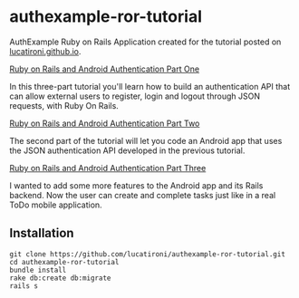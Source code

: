 authexample-ror-tutorial
============================

AuthExample Ruby on Rails Application created for the tutorial posted on [lucatironi.github.io](http://lucatironi.github.io).

[Ruby on Rails and Android Authentication Part One](http://lucatironi.github.io/tutorial/2012/10/15/ruby_rails_android_app_authentication_devise_tutorial_part_one)

In this three-part tutorial you'll learn how to build an authentication API that can allow external users to register, login and logout through JSON requests, with Ruby On Rails.

[Ruby on Rails and Android Authentication Part Two](http://lucatironi.github.io/tutorial/2012/10/16/ruby_rails_android_app_authentication_devise_tutorial_part_two)

The second part of the tutorial will let you code an Android app that uses the JSON authentication API developed in the previous tutorial.

[Ruby on Rails and Android Authentication Part Three](http://lucatironi.github.io/tutorial/2012/12/07/ruby_rails_android_app_authentication_devise_tutorial_part_three)

I wanted to add some more features to the Android app and its Rails backend. Now the user can create and complete tasks just like in a real ToDo mobile application.

## Installation

```
git clone https://github.com/lucatironi/authexample-ror-tutorial.git
cd authexample-ror-tutorial
bundle install
rake db:create db:migrate
rails s
```